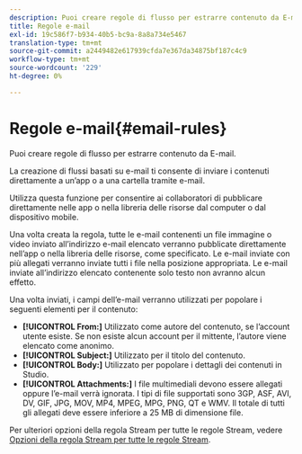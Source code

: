 ```yaml
---
description: Puoi creare regole di flusso per estrarre contenuto da E-mail.
title: Regole e-mail
exl-id: 19c586f7-b934-40b5-bc9a-8a8a734e5467
translation-type: tm+mt
source-git-commit: a2449482e617939cfda7e367da34875bf187c4c9
workflow-type: tm+mt
source-wordcount: '229'
ht-degree: 0%

---
```


# Regole e-mail{#email-rules}

Puoi creare regole di flusso per estrarre contenuto da E-mail.

La creazione di flussi basati su e-mail ti consente di inviare i contenuti direttamente a un’app o a una cartella tramite e-mail.

Utilizza questa funzione per consentire ai collaboratori di pubblicare direttamente nelle app o nella libreria delle risorse dal computer o dal dispositivo mobile.

Una volta creata la regola, tutte le e-mail contenenti un file immagine o video inviato all’indirizzo e-mail elencato verranno pubblicate direttamente nell’app o nella libreria delle risorse, come specificato. Le e-mail inviate con più allegati verranno inviate tutti i file nella posizione appropriata. Le e-mail inviate all’indirizzo elencato contenente solo testo non avranno alcun effetto.

Una volta inviati, i campi dell’e-mail verranno utilizzati per popolare i seguenti elementi per il contenuto:

* **[!UICONTROL From:]** Utilizzato come autore del contenuto, se l’account utente esiste. Se non esiste alcun account per il mittente, l’autore viene elencato come anonimo.
* **[!UICONTROL Subject:]** Utilizzato per il titolo del contenuto.
* **[!UICONTROL Body:]** Utilizzato per popolare i dettagli dei contenuti in Studio.
* **[!UICONTROL Attachments:]** I file multimediali devono essere allegati oppure l’e-mail verrà ignorata. I tipi di file supportati sono 3GP, ASF, AVI, DV, GIF, JPG, MOV, MP4, MPEG, MPG, PNG, QT e WMV. Il totale di tutti gli allegati deve essere inferiore a 25 MB di dimensione file.

Per ulteriori opzioni della regola Stream per tutte le regole Stream, vedere [Opzioni della regola Stream per tutte le regole Stream](../c-streams/c-stream-rule-options-for-all-stream-rules.md#c_stream_rule_options_for_all_stream_rules).
